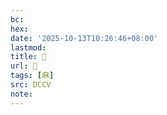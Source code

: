 ```yaml
---
bc:
hex:
date: '2025-10-13T10:26:46+08:00'
lastmod:
title: 􂠞
url: 􂠞
tags: [麻]
src: DCCV
note:
---
```

